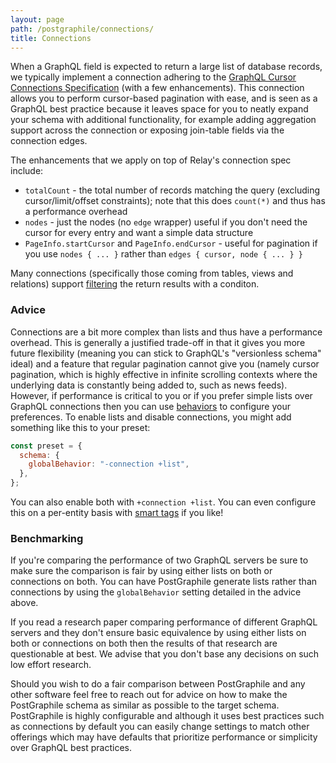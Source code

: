 ```yaml
---
layout: page
path: /postgraphile/connections/
title: Connections
---
```


When a GraphQL field is expected to return a large list of database records, we
typically implement a connection adhering to the
[GraphQL Cursor Connections Specification](https://facebook.github.io/relay/graphql/connections.htm)
(with a few enhancements). This connection allows you to perform cursor-based
pagination with ease, and is seen as a GraphQL best practice because it leaves
space for you to neatly expand your schema with additional functionality, for
example adding aggregation support across the connection or exposing join-table
fields via the connection edges.

The enhancements that we apply on top of Relay's connection spec include:

- `totalCount` - the total number of records matching the query (excluding
  cursor/limit/offset constraints); note that this does `count(*)` and thus has a
  performance overhead
- `nodes` - just the nodes (no `edge` wrapper) useful if you don't need the
  cursor for every entry and want a simple data structure
- `PageInfo.startCursor` and `PageInfo.endCursor` - useful for pagination if you
  use `nodes { ... }` rather than `edges { cursor, node { ... } }`

Many connections (specifically those coming from tables, views and relations)
support [filtering](./filtering.md) the return results with a conditon.

### Advice

Connections are a bit more complex than lists and thus have a performance
overhead. This is generally a justified trade-off in that it gives you more
future flexibility (meaning you can stick to GraphQL's "versionless schema"
ideal) and a feature that regular pagination cannot give you (namely cursor
pagination, which is highly effective in infinite scrolling contexts where the
underlying data is constantly being added to, such as news feeds). However, if
performance is critical to you or if you prefer simple lists over GraphQL
connections then you can use [behaviors](../behavior.md) to configure your
preferences. To enable lists and disable connections, you might add something
like this to your preset:

```js title="graphile.config.mjs"
const preset = {
  schema: {
    globalBehavior: "-connection +list",
  },
};
```

You can also enable both with `+connection +list`. You can even configure this
on a per-entity basis with [smart tags](../smart-tags.md#behavior) if you like!

### Benchmarking

If you're comparing the performance of two GraphQL servers be sure to make sure
the comparison is fair by using either lists on both or connections on both.
You can have PostGraphile generate lists rather than connections by using the
`globalBehavior` setting detailed in the advice above.

If you read a research paper comparing performance of different GraphQL servers
and they don't ensure basic equivalence by using either lists on both or
connections on both then the results of that research are questionable at best.
We advise that you don't base any decisions on such low effort research.

Should you wish to do a fair comparison between PostGraphile and any other
software feel free to reach out for advice on how to make the PostGraphile
schema as similar as possible to the target schema. PostGraphile is highly
configurable and although it uses best practices such as connections by default
you can easily change settings to match other offerings which may have defaults
that prioritize performance or simplicity over GraphQL best practices.
